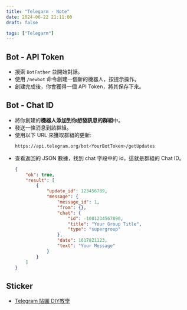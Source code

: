```yaml
---
title: "Telegarm - Note"
date: 2024-06-22 21:11:00
draft: false

tags: ["Telegarm"]
---
```


## Bot - API Token
- 搜索 `BotFather` 並開始對話。
- 使用 `/newbot` 命令創建一個新的機器人，按提示操作。
- 創建完成後，你會獲得一個 API Token，將其保存下來。

## Bot - Chat ID
- 將你創建的**機器人添加到你想發訊息的群組**中。
- 發送一條消息到該群組。
- 使用以下 URL 來獲取群組的更新:
    ```bash
    https://api.telegram.org/bot<YourBotToken>/getUpdates
    ```
- 查看返回的 JSON 數據，找到 chat 字段中的 id，這就是群組的 Chat ID。
    ```json
    {
        "ok": true,
        "result": [
            {
                "update_id": 123456789,
                "message": {
                    "message_id": 1,
                    "from": {},
                    "chat": {
                        "id": -1001234567890,
                        "title": "Your Group Title",
                        "type": "supergroup"
                    },
                    "date": 1617821123,
                    "text": "Your Message"
                }
            }
        ]
    }
    ```

## Sticker
- [Telegram 貼圖 DIY教學](https://www.youtube.com/watch?v=1E25Q6wQ5L8)
